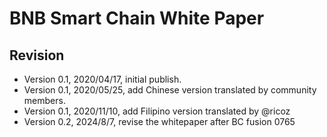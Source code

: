 #  BNB Smart Chain White Paper

## Revision

* Version 0.1, 2020/04/17, initial publish.
* Version 0.1, 2020/05/25, add Chinese version translated by community members.
* Version 0.1, 2020/11/10, add Filipino version translated by @ricoz
* Version 0.2, 2024/8/7, revise the whitepaper after BC fusion 0765
